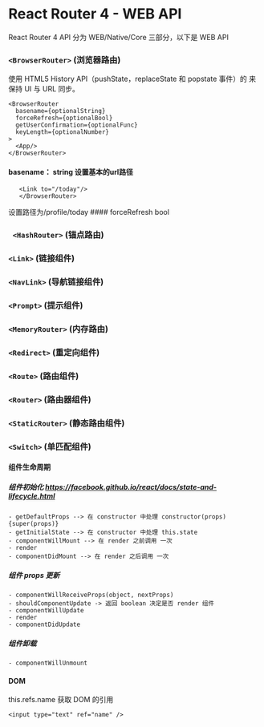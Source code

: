 # React Router 4 - WEB API
React Router 4 API 分为 WEB/Native/Core 三部分，以下是 WEB API

### ```<BrowserRouter>``` (浏览器路由)
使用 HTML5 History API（pushState，replaceState 和 popstate 事件）的 <Router> 来保持 UI 与 URL 同步。
```
<BrowserRouter
  basename={optionalString}
  forceRefresh={optionalBool}
  getUserConfirmation={optionalFunc}
  keyLength={optionalNumber}
>
  <App/>
</BrowserRouter>
```
#### basename： string   设置基本的url路径
```<BrowserRouter  basename="/profile">
   <Link to="/today"/>
   </BrowserRouter>
``` 
   <Link to="/today"/> 设置路径为/profile/today
#### forceRefresh bool

### ``` <HashRouter>``` (锚点路由)

### ```<Link>``` (链接组件)

### ```<NavLink>``` (导航链接组件)

### ```<Prompt>``` (提示组件)

### ```<MemoryRouter>``` (内存路由)

### ```<Redirect>``` (重定向组件)

### ```<Route>```  (路由组件)

### ```<Router>``` (路由器组件)

### ```<StaticRouter>``` (静态路由组件)

### ```<Switch>``` (单匹配组件)


#### 组件生命周期

##### 组件初始化 https://facebook.github.io/react/docs/state-and-lifecycle.html
    - getDefaultProps --> 在 constructor 中处理 constructor(props){super(props)}
    - getInitialState --> 在 constructor 中处理 this.state
    - componentWillMount --> 在 render 之前调用 一次
    - render
    - componentDidMount --> 在 render 之后调用 一次

##### 组件 props 更新
    - componentWillReceiveProps(object, nextProps)
    - shouldComponentUpdate -> 返回 boolean 决定是否 render 组件
    - componentWillUpdate
    - render
    - componentDidUpdate

##### 组件卸载
    - componentWillUnmount


#### DOM

this.refs.name 获取 DOM 的引用

```
<input type="text" ref="name" />
```
